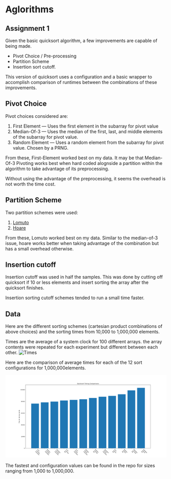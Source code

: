 # Aglorithms 
## Assignment 1

Given the basic quicksort algorithm, a few improvements are capable of being made.

* Pivot Choice / Pre-processing
* Partition Scheme
* Insertion sort cutoff.

This version of quicksort uses a configuration and a basic wrapper to accomplish comparison of runtimes between the combinations of these improvements.

## Pivot Choice

Pivot choices considered are:
1. First Element &mdash; Uses the first element in the subarray for pivot value
2. Median-Of-3 &mdash; Uses the median of the first, last, and middle elements of the subarray for pivot value.
3. Random Element &mdash; Uses a random element from the subarray for pivot value. Chosen by a PRNG.

From these, First-Element worked best on my data. It may be that Median-Of-3 Pivoting works best when hard coded alognside a partition within the algorithm to take advantage of its preprocessing. 

Without using the advantage of the preprocessing, it seems the overhead is not worth the time cost.


## Partition Scheme

Two partition schemes were used:
1. [Lomuto ](https://en.wikipedia.org/wiki/Quicksort#Lomuto_partition_scheme)
2. [Hoare](https://en.wikipedia.org/wiki/Quicksort#Hoare_partition_scheme)

From these, Lomuto worked best on my data. Similar to the median-of-3 issue, hoare works better when taking advantage of the combination but has a small overhead otherwise.

## Insertion cutoff

Insertion cutoff was used in half the samples. This was done by cutting off quicksort if 10 or less elements and insert sorting the array after the quicksort finishes. 

Insertion sorting cutoff schemes tended to run a small time faster.


## Data
Here are the different sorting schemes (cartesian product combinations of above choices) and the sorting times from 10,000 to 1,000,000 elements.

Times are the average of a system clock for 100 different arrays. the array contents were repeated for each experiment but different between each other.
![Times](./qs_times.png)

Here are the comparison of average times for each of the 12 sort configurations for 1,000,000elements.

![Averages](./barplot-10000.png)

The fastest and configuration values can be found in the repo for sizes ranging from 1,000 to 1,000,000.
